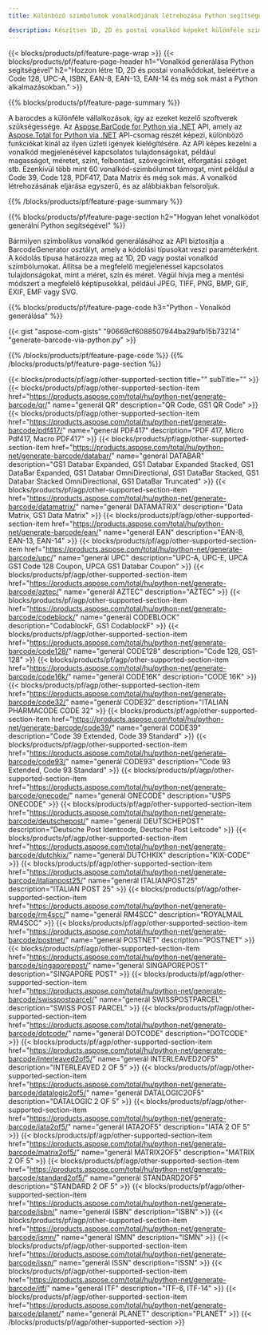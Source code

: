 ```yaml
---
title: Különböző szimbólumok vonalkódjának létrehozása Python segítségével 

description: Készítsen 1D, 2D és postai vonalkód képeket különféle szimbólumokról, beleértve a 128-at és a QR-t Pythonban néhány soros kóddal 
---
```


{{< blocks/products/pf/feature-page-wrap >}}
{{< blocks/products/pf/feature-page-header h1="Vonalkód generálása Python segítségével" h2="Hozzon létre 1D, 2D és postai vonalkódokat, beleértve a Code 128, UPC-A, ISBN, EAN-8, EAN-13, EAN-14 és még sok mást a Python alkalmazásokban." >}}

{{% blocks/products/pf/feature-page-summary %}}

A barocdes a különféle vállalkozások, így az ezeket kezelő szoftverek szükségessége. Az [Aspose.BarCode for Python via .NET](https://products.aspose.com/barcode/python-net/) API, amely az [Aspose.Total for Python via .NET](https://products.aspose.com/total/python-net/) API-csomag részét képezi, különböző funkciókat kínál az ilyen üzleti igények kielégítésére. Az API képes kezelni a vonalkód megjelenésével kapcsolatos tulajdonságokat, például magasságot, méretet, színt, felbontást, szövegcímkét, elforgatási szöget stb. Ezenkívül több mint 60 vonalkód-szimbólumot támogat, mint például a Code 39, Code 128, PDF417, Data Matrix és még sok más. A vonalkód létrehozásának eljárása egyszerű, és az alábbiakban felsoroljuk.

{{% /blocks/products/pf/feature-page-summary  %}}

{{% blocks/products/pf/feature-page-section  h2="Hogyan lehet vonalkódot generálni Python segítségével" %}}

Bármilyen szimbolikus vonalkód generálásához az API biztosítja a BarcodeGenerator osztályt, amely a kódolási típusokat veszi paraméterként. A kódolás típusa határozza meg az 1D, 2D vagy postai vonalkód szimbólumokat. Állítsa be a megfelelő megjelenéssel kapcsolatos tulajdonságokat, mint a méret, szín és méret. Végül hívja meg a mentési módszert a megfelelő képtípusokkal, például JPEG, TIFF, PNG, BMP, GIF, EXIF, EMF vagy SVG.

{{% blocks/products/pf/feature-page-code h3="Python - Vonalkód generálása" %}}

{{< gist "aspose-com-gists" "90669cf6088507944ba29afb15b73214" "generate-barcode-via-python.py" >}}

{{% /blocks/products/pf/feature-page-code  %}}
{{% /blocks/products/pf/feature-page-section %}}

{{< blocks/products/pf/agp/other-supported-section title="" subTitle="" >}}
{{< blocks/products/pf/agp/other-supported-section-item href="https://products.aspose.com/total/hu/python-net/generate-barcode/qr/" name="generál QR" description="QR Code, GS1 QR Code" >}}
{{< blocks/products/pf/agp/other-supported-section-item href="https://products.aspose.com/total/hu/python-net/generate-barcode/pdf417/" name="generál PDF417" description="PDF 417, Micro Pdf417, Macro PDF417" >}}
{{< blocks/products/pf/agp/other-supported-section-item href="https://products.aspose.com/total/hu/python-net/generate-barcode/databar/" name="generál DATABAR" description="GS1 Databar Expanded, GS1 Databar Expanded Stacked, GS1 DataBar Expanded, GS1 Databar OmniDirectional, GS1 DataBar Stacked, GS1 Databar Stacked OmniDirectional, GS1 DataBar Truncated" >}}
{{< blocks/products/pf/agp/other-supported-section-item href="https://products.aspose.com/total/hu/python-net/generate-barcode/datamatrix/" name="generál DATAMATRIX" description="Data Matrix, GS1 Data Matrix" >}}
{{< blocks/products/pf/agp/other-supported-section-item href="https://products.aspose.com/total/hu/python-net/generate-barcode/ean/" name="generál EAN" description="EAN-8, EAN-13, EAN-14" >}}
{{< blocks/products/pf/agp/other-supported-section-item href="https://products.aspose.com/total/hu/python-net/generate-barcode/upc/" name="generál UPC" description="UPC-A, UPC-E, UPCA GS1 Code 128 Coupon, UPCA GS1 Databar Coupon" >}}
{{< blocks/products/pf/agp/other-supported-section-item href="https://products.aspose.com/total/hu/python-net/generate-barcode/aztec/" name="generál AZTEC" description="AZTEC" >}}
{{< blocks/products/pf/agp/other-supported-section-item href="https://products.aspose.com/total/hu/python-net/generate-barcode/codeblock/" name="generál CODEBLOCK" description="CodablockF, GS1 CodablockF" >}}
{{< blocks/products/pf/agp/other-supported-section-item href="https://products.aspose.com/total/hu/python-net/generate-barcode/code128/" name="generál CODE128" description="Code 128, GS1-128" >}}
{{< blocks/products/pf/agp/other-supported-section-item href="https://products.aspose.com/total/hu/python-net/generate-barcode/code16k/" name="generál CODE16K" description="CODE 16K" >}}
{{< blocks/products/pf/agp/other-supported-section-item href="https://products.aspose.com/total/hu/python-net/generate-barcode/code32/" name="generál CODE32" description="ITALIAN PHARMACODE CODE 32" >}}
{{< blocks/products/pf/agp/other-supported-section-item href="https://products.aspose.com/total/hu/python-net/generate-barcode/code39/" name="generál CODE39" description="Code 39 Extended, Code 39 Standard" >}}
{{< blocks/products/pf/agp/other-supported-section-item href="https://products.aspose.com/total/hu/python-net/generate-barcode/code93/" name="generál CODE93" description="Code 93 Extended, Code 93 Standard" >}}
{{< blocks/products/pf/agp/other-supported-section-item href="https://products.aspose.com/total/hu/python-net/generate-barcode/onecode/" name="generál ONECODE" description="USPS ONECODE" >}}
{{< blocks/products/pf/agp/other-supported-section-item href="https://products.aspose.com/total/hu/python-net/generate-barcode/deutschepost/" name="generál DEUTSCHEPOST" description="Deutsche Post Identcode, Deutsche Post Leitcode" >}}
{{< blocks/products/pf/agp/other-supported-section-item href="https://products.aspose.com/total/hu/python-net/generate-barcode/dutchkix/" name="generál DUTCHKIX" description="KIX-CODE" >}}
{{< blocks/products/pf/agp/other-supported-section-item href="https://products.aspose.com/total/hu/python-net/generate-barcode/italianpost25/" name="generál ITALIANPOST25" description="ITALIAN POST 25" >}}
{{< blocks/products/pf/agp/other-supported-section-item href="https://products.aspose.com/total/hu/python-net/generate-barcode/rm4scc/" name="generál RM4SCC" description="ROYALMAIL RM4SCC" >}}
{{< blocks/products/pf/agp/other-supported-section-item href="https://products.aspose.com/total/hu/python-net/generate-barcode/postnet/" name="generál POSTNET" description="POSTNET" >}}
{{< blocks/products/pf/agp/other-supported-section-item href="https://products.aspose.com/total/hu/python-net/generate-barcode/singaporepost/" name="generál SINGAPOREPOST" description="SINGAPORE POST" >}}
{{< blocks/products/pf/agp/other-supported-section-item href="https://products.aspose.com/total/hu/python-net/generate-barcode/swisspostparcel/" name="generál SWISSPOSTPARCEL" description="SWISS POST PARCEL" >}}
{{< blocks/products/pf/agp/other-supported-section-item href="https://products.aspose.com/total/hu/python-net/generate-barcode/dotcode/" name="generál DOTCODE" description="DOTCODE" >}}
{{< blocks/products/pf/agp/other-supported-section-item href="https://products.aspose.com/total/hu/python-net/generate-barcode/interleaved2of5/" name="generál INTERLEAVED2OF5" description="INTERLEAVED 2 OF 5" >}}
{{< blocks/products/pf/agp/other-supported-section-item href="https://products.aspose.com/total/hu/python-net/generate-barcode/datalogic2of5/" name="generál DATALOGIC2OF5" description="DATALOGIC 2 OF 5" >}}
{{< blocks/products/pf/agp/other-supported-section-item href="https://products.aspose.com/total/hu/python-net/generate-barcode/iata2of5/" name="generál IATA2OF5" description="IATA 2 OF 5" >}}
{{< blocks/products/pf/agp/other-supported-section-item href="https://products.aspose.com/total/hu/python-net/generate-barcode/matrix2of5/" name="generál MATRIX2OF5" description="MATRIX 2 OF 5" >}}
{{< blocks/products/pf/agp/other-supported-section-item href="https://products.aspose.com/total/hu/python-net/generate-barcode/standard2of5/" name="generál STANDARD2OF5" description="STANDARD 2 OF 5" >}}
{{< blocks/products/pf/agp/other-supported-section-item href="https://products.aspose.com/total/hu/python-net/generate-barcode/isbn/" name="generál ISBN" description="ISBN" >}}
{{< blocks/products/pf/agp/other-supported-section-item href="https://products.aspose.com/total/hu/python-net/generate-barcode/ismn/" name="generál ISMN" description="ISMN" >}}
{{< blocks/products/pf/agp/other-supported-section-item href="https://products.aspose.com/total/hu/python-net/generate-barcode/issn/" name="generál ISSN" description="ISSN" >}}
{{< blocks/products/pf/agp/other-supported-section-item href="https://products.aspose.com/total/hu/python-net/generate-barcode/itf/" name="generál ITF" description="ITF-6, ITF-14" >}}
{{< blocks/products/pf/agp/other-supported-section-item href="https://products.aspose.com/total/hu/python-net/generate-barcode/planet/" name="generál PLANET" description="PLANET" >}}
{{< /blocks/products/pf/agp/other-supported-section >}}